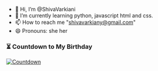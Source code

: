 - 👋 Hi, I’m @ShivaVarkiani
- 🌱 I’m currently learning python, javascript html and css.
- 📫 How to reach me "shivavarkiany@gmail.com"
- 😄 Pronouns: she her
### ⏳ Countdown to My Birthday

[![Countdown](https://countdown.onlineclock.net?time=2024-12-01T00:00:00Z)](https://yourwebsite.com)



<!---
ShivaVarkiani/ShivaVarkiani is a ✨ special ✨ repository because its `README.md` (this file) appears on your GitHub profile.
You can click the Preview link to take a look at your changes.
--->
